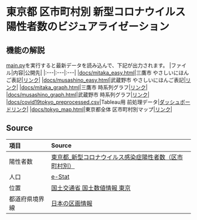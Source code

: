 # 東京都 区市町村別 新型コロナウイルス陽性者数のビジュアライゼーション
## 機能の解説
[main.py](https://github.com/Nobukuni-Hyakutake/covid19tokyo/blob/main/main.py)を実行すると最新データを読み込んで、下記が出力されます。
|ファイル|内容|公開先|
|:---|:---|:---|
|[docs/mitaka_easy.html](https://github.com/Nobukuni-Hyakutake/covid19tokyo/blob/main/docs/mitaka_easy.html)|三鷹市 やさしいにほんご表記|[リンク](https://nobukuni-hyakutake.github.io/covid19tokyo/mitaka_easy.html)|
|[docs/musashino_easy.html](https://github.com/Nobukuni-Hyakutake/covid19tokyo/blob/main/docs/musashino_easy.html)|武蔵野市 やさしいにほんご表記|[リンク](https://nobukuni-hyakutake.github.io/covid19tokyo/musashino_easy.html)|
|[docs/mitaka_graph.html](https://github.com/Nobukuni-Hyakutake/covid19tokyo/blob/main/docs/mitaka_graph.html)|三鷹市 時系列グラフ|[リンク](https://nobukuni-hyakutake.github.io/covid19tokyo/mitaka_graph.html)|
|[docs/musashino_graph.html](https://github.com/Nobukuni-Hyakutake/covid19tokyo/blob/main/docs/musashino_graph.html)|武蔵野市 時系列グラフ|[リンク](https://nobukuni-hyakutake.github.io/covid19tokyo/musashino_graph.html)|
|[docs/covid19tokyo_preprocessed.csv](https://github.com/Nobukuni-Hyakutake/covid19tokyo/blob/main/docs/covid19tokyo_preprocessed.csv)|Tableau用 前処理データ|[ダッシュボードリンク](https://public.tableau.com/app/profile/hyakutake/viz/32100/DB)|
|[docs/tokyo_map.html](https://github.com/Nobukuni-Hyakutake/covid19tokyo/blob/main/docs/tokyo_map.html)|東京都全体 区市町村別マップ|[リンク](https://nobukuni-hyakutake.github.io/covid19tokyo/tokyo_map.html)|
## Source
|項目|Source|
|:---|:---|
|陽性者数|[東京都_新型コロナウイルス感染症陽性者数（区市町村別）](https://catalog.data.metro.tokyo.lg.jp/dataset/t000010d0000000085/resource/d7b09ad5-077e-403b-b9ba-3f56bcaa55f2)|
|人口|[e-Stat](https://www.e-stat.go.jp)|
|位置|[国土交通省 国土数値情報 東京](https://nlftp.mlit.go.jp/ksj/gml/datalist/KsjTmplt-P34.html#prefecture13)|
|都道府県境界線|[日本の区画情報](https://github.com/kokubonatsumi/Japanmap)|
